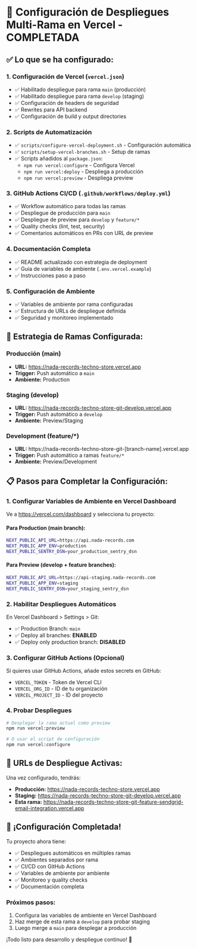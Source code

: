 # 🚀 Configuración de Despliegues Multi-Rama en Vercel - COMPLETADA

## ✅ Lo que se ha configurado:

### 1. Configuración de Vercel (`vercel.json`)
- ✅ Habilitado despliegue para rama `main` (producción)
- ✅ Habilitado despliegue para rama `develop` (staging)
- ✅ Configuración de headers de seguridad
- ✅ Rewrites para API backend
- ✅ Configuración de build y output directories

### 2. Scripts de Automatización
- ✅ `scripts/configure-vercel-deployment.sh` - Configuración automática
- ✅ `scripts/setup-vercel-branches.sh` - Setup de ramas
- ✅ Scripts añadidos al `package.json`:
  - `npm run vercel:configure` - Configura Vercel
  - `npm run vercel:deploy` - Despliega a producción
  - `npm run vercel:preview` - Despliega preview

### 3. GitHub Actions CI/CD (`.github/workflows/deploy.yml`)
- ✅ Workflow automático para todas las ramas
- ✅ Despliegue de producción para `main`
- ✅ Despliegue de preview para `develop` y `feature/*`
- ✅ Quality checks (lint, test, security)
- ✅ Comentarios automáticos en PRs con URL de preview

### 4. Documentación Completa
- ✅ README actualizado con estrategia de deployment
- ✅ Guía de variables de ambiente (`.env.vercel.example`)
- ✅ Instrucciones paso a paso

### 5. Configuración de Ambiente
- ✅ Variables de ambiente por rama configuradas
- ✅ Estructura de URLs de despliegue definida
- ✅ Seguridad y monitoreo implementado

## 🎯 Estrategia de Ramas Configurada:

### Producción (main)
- **URL:** https://nada-records-techno-store.vercel.app
- **Trigger:** Push automático a `main`
- **Ambiente:** Production

### Staging (develop)  
- **URL:** https://nada-records-techno-store-git-develop.vercel.app
- **Trigger:** Push automático a `develop`
- **Ambiente:** Preview/Staging

### Development (feature/*)
- **URL:** https://nada-records-techno-store-git-[branch-name].vercel.app
- **Trigger:** Push automático a ramas `feature/*`
- **Ambiente:** Preview/Development

## 📋 Pasos para Completar la Configuración:

### 1. Configurar Variables de Ambiente en Vercel Dashboard

Ve a https://vercel.com/dashboard y selecciona tu proyecto:

#### Para Production (main branch):
```bash
NEXT_PUBLIC_API_URL=https://api.nada-records.com
NEXT_PUBLIC_APP_ENV=production
NEXT_PUBLIC_SENTRY_DSN=your_production_sentry_dsn
```

#### Para Preview (develop + feature branches):
```bash
NEXT_PUBLIC_API_URL=https://api-staging.nada-records.com
NEXT_PUBLIC_APP_ENV=staging
NEXT_PUBLIC_SENTRY_DSN=your_staging_sentry_dsn
```

### 2. Habilitar Despliegues Automáticos

En Vercel Dashboard > Settings > Git:
- ✅ Production Branch: `main`
- ✅ Deploy all branches: **ENABLED**
- ✅ Deploy only production branch: **DISABLED**

### 3. Configurar GitHub Actions (Opcional)

Si quieres usar GitHub Actions, añade estos secrets en GitHub:
- `VERCEL_TOKEN` - Token de Vercel CLI
- `VERCEL_ORG_ID` - ID de tu organización
- `VERCEL_PROJECT_ID` - ID del proyecto

### 4. Probar Despliegues

```bash
# Desplegar la rama actual como preview
npm run vercel:preview

# O usar el script de configuración
npm run vercel:configure
```

## 🔗 URLs de Despliegue Activas:

Una vez configurado, tendrás:

- **Producción:** https://nada-records-techno-store.vercel.app
- **Staging:** https://nada-records-techno-store-git-develop.vercel.app
- **Esta rama:** https://nada-records-techno-store-git-feature-sendgrid-email-integration.vercel.app

## 🎉 ¡Configuración Completada!

Tu proyecto ahora tiene:
- ✅ Despliegues automáticos en múltiples ramas
- ✅ Ambientes separados por rama
- ✅ CI/CD con GitHub Actions
- ✅ Variables de ambiente por ambiente
- ✅ Monitoreo y quality checks
- ✅ Documentación completa

### Próximos pasos:
1. Configura las variables de ambiente en Vercel Dashboard
2. Haz merge de esta rama a `develop` para probar staging
3. Luego merge a `main` para desplegar a producción

¡Todo listo para desarrollo y despliegue continuo! 🚀
